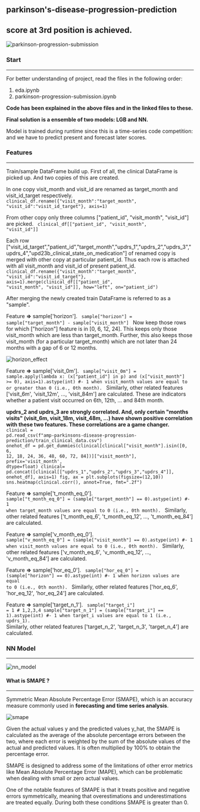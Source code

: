 ## parkinson's-disease-progression-prediction
## score at 3rd position is achieved.
![parkinson-progression-submission](https://github.com/bishnarender/parkinson-disease-progression-prediction/assets/49610834/0636250f-e2b0-4dea-9175-04b79dfd299e)

### Start 
-----
For better understanding of project, read the files in the following order:
1. eda.ipynb 
2. parkinson-progression-submission.ipynb

<b>Code has been explained in the above files and in the linked files to these.</b>

<b>Final solution is a ensemble of two models: LGB and NN.</b>

Model is trained during runtime since this is a time-series code competition: ​and we have to predict present and forecast later scores.

### Features
-----
Train/sample DataFrame build up.
First of all, the clinical DataFrame is picked up. And two copies of this are created.

In one copy visit_month and visit_id are renamed as target_month and visit_id_target respectively. 
<code>
clinical_df.rename({"visit_month":"target_month", "visit_id":"visit_id_target"}, axis=1)
</code>

From other copy only three columns ["patient_id", "visit_month", "visit_id"] are picked. 
<code>
clinical_df[["patient_id", "visit_month", "visit_id"]]
</code>


Each row ["visit_id_target","patient_id","target_month","updrs_1","updrs_2","updrs_3","updrs_4","upd23b_clinical_state_on_medication"] of renamed copy is merged with other copy at particular patient_id.
Thus each row is attached with all visit_month and visit_id of present patient_id.
<code>
clinical_df.rename({"visit_month":"target_month", "visit_id":"visit_id_target"}, axis=1).merge(clinical_df[["patient_id", "visit_month", "visit_id"]], how="left", on="patient_id")
</code>

​After merging the newly created train DataFrame is referred to as a "sample".

Feature <b>=></b> sample['horizon'].
<code>
sample["horizon"] = sample["target_month"] - sample["visit_month"]
</code>
Now keep those rows for which ["horizon"] feature is in [0, 6, 12, 24]. This keeps only those visit_month which are less than target_month.
Further, this also keeps those visit_month (for a particular target_month) which are not later than 24 months with a gap of 6 or 12 months​.

![horizon_effect](https://github.com/bishnarender/parkinson-disease-progression-prediction/assets/49610834/ebf16e84-6601-47b5-ac57-5ae1acf8a554)

Feature <b>=></b> sample['visit_0m']. 
<code>
sample["visit_0m"] = sample.apply(lambda x: (x["patient_id"] in p) and (x["visit_month"] >= 0), axis=1).astype(int)
#- 1 when visit_month values are equal to or greater than 0 (i.e., 0th month).
</code>
Similarly, other related features ['visit_6m', 'visit_12m', ..., 'visit_84m'] are calculated. These are indicators whether a patient visit occurred on 6th, 12th, ... and 84th month.

<b>updrs_2 and updrs_3 are strongly correlated. And, only certain "months visits" (visit_6m, visit_18m, visit_48m, ...) have shown positive correlation with these two features. These correlations are a game changer.</b>
<code>
clinical = pd.read_csv(f"amp-parkinsons-disease-progression-prediction/train_clinical_data.csv")
onehot_df = pd.get_dummies(clinical[clinical["visit_month"].isin([0, 6, 12, 18, 24, 36, 48, 60, 72, 84])]["visit_month"], prefix='visit_month', dtype=float)
clinical= pd.concat([clinical[["updrs_1","updrs_2","updrs_3","updrs_4"]], onehot_df], axis=1)
fig, ax = plt.subplots(figsize=(12,10))
sns.heatmap(clinical.corr(), annot=True, fmt=".2f")
</code>

Feature <b>=></b> sample['t_month_eq_0']. 
<code>
sample["t_month_eq_0"] = (sample["target_month"] == 0).astype(int)
#- 1 when target_month values are equal to 0 (i.e., 0th month).
</code>
Similarly, other related features ['t_month_eq_6', 't_month_eq_12', ..., 't_month_eq_84'] are calculated.

Feature <b>=></b> sample['v_month_eq_0']. 
<code>
sample["v_month_eq_0"] = (sample["visit_month"] == 0).astype(int)
#- 1 when visit_month values are equal to 0 (i.e., 0th month).
</code>
Similarly, other related features ['v_month_eq_6', 'v_month_eq_12', ..., 'v_month_eq_84'] are calculated.

Feature <b>=></b> sample['hor_eq_0']. 
<code>
sample["hor_eq_0"] = (sample["horizon"] == 0).astype(int)
#- 1 when horizon values are equal to 0 (i.e., 0th month).
</code>
Similarly, other related features ['hor_eq_6', 'hor_eq_12', 'hor_eq_24'] are calculated.

Feature <b>=></b> sample['target_n_1']. 
<code>
sample["target_i"] = 1 # 1,2,3,4
sample["target_n_1"] = (sample["target_i"] == 1).astype(int)
#- 1 when target_i values are equal to 1 (i.e., updrs_1).
</code>
Similarly, other related features ['target_n_2', 'target_n_3', 'target_n_4'] are calculated.

### NN Model
-----
![nn_model](https://github.com/bishnarender/parkinson-disease-progression-prediction/assets/49610834/4125854a-71ac-4564-88a7-f871385b753c)

#### What is SMAPE ?
-----
Symmetric Mean Absolute Percentage Error (SMAPE), which is an accuracy measure commonly used in <b>forecasting and time series analysis</b>.

![smape](https://github.com/bishnarender/parkinson-disease-progression-prediction/assets/49610834/18de7a2c-32af-4b20-afc5-6a9d5a72ec74)

Given the actual values y and the predicted values y_hat, the SMAPE is calculated as the average of the absolute percentage errors between the two, where each error is weighted by the sum of the absolute values of the actual and predicted values. It is often multiplied by 100% to obtain the percentage error.

SMAPE is designed to address some of the limitations of other error metrics like Mean Absolute Percentage Error (MAPE), which can be problematic when dealing with small or zero actual values.

One of the notable features of SMAPE is that it treats positive and negative errors symmetrically, meaning that overestimations and underestimations are treated equally. During both these conditions SMAPE is greater than 0.
